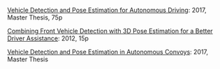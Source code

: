[Vehicle Detection and Pose Estimation for Autonomous Driving](https://dspace.cvut.cz/bitstream/handle/10467/68586/F3-DP-2017-Novak-Libor-vehicle_detection_and_pose_estimation_for_autonomous_driving.pdf): 2017, Master Thesis, 75p


[Combining Front Vehicle Detection with 3D Pose Estimation for a Better Driver Assistance](https://journals.sagepub.com/doi/pdf/10.5772/50530): 2012, 15p

[Vehicle Detection and Pose Estimation in Autonomous Convoys](https://brage.bibsys.no/xmlui/bitstream/handle/11250/2455922/Baardseth_Elisabeth.pdf?sequence=1&isAllowed=y): 2017, Master Thesis